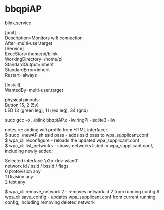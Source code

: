 # bbqpiAP

blink.service  
  
[unit]  
Description=Monitors wifi connection  
After=multi-user.target  
[Service]  
ExecStart=/home/pi/blink  
WorkingDirectory=/home/pi  
StandardOutput=inherit  
StandardError=inherit  
Restart=always  
  
[Install]  
WantedBy=multi-user.target  
  
  
physical pinouts:  
Button 15, 2 (5v)  
LED 13 (green leg), 11 (red leg), 34 (gnd)  

sudo gcc -o ../blink bbqpiAP.c -lwiringPi -lsqlite3 -liw  

notes re: adding wifi profile from HTML interface:  
$ sudo ./newAP.sh ssid pass  - adds ssid pass to wpa_supplicant.conf  
$ wpa_cli reconfigure - reloads the updated wpa_supplicant.conf  
$ wpa_cli list_networks - shows networks listed in wpa_supplicant.conf, including newly added:  

Selected interface 'p2p-dev-wlan0'  
network id / ssid / bssid / flags  
0       protovision     any  
1       Division        any  
2       test    any  

$ wpa_cli remove_network 2 - removes network id 2 from running config
$ wpa_cli save_config - updates wpa_supplicant.conf from current running config, including removing deleted network

